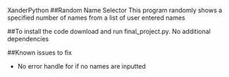 XanderPython
##Random Name Selector This program randomly shows a specified number of names from a list of user entered names

##To install the code download and run final_project.py. No additional dependencies

##Known issues to fix 
- No error handle for if no names are inputted